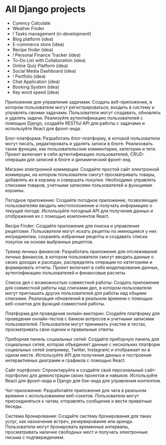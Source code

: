 # All Django projects

- Curency Calculate
- Weather Finder
- ! Tasks management (in development)
- Blog platform (idea)
- E-commerce store (idea)
- Recipe finder (idea)
- ! Personal Finance Tracker (idea)
- To-Do List with Collaboration (idea)
- Online Quiz Platform (idea)
- Social Media Dashboard (idea)
- ! Portfolio (idea)
- Chat Application (idea)
- Booking System (idea)
- Key word speed (idea)

Приложение для управления задачами: Создать веб-приложение, в котором пользователи могут регистрироваться, входить в систему и управлять своими задачами. Пользователи могут создавать, обновлять и удалять задачи. Реализуйте аутентификацию пользователей с помощью Django, создайте RESTful API для работы с задачами и используйте React для фронт-энда.

Блог-платформа: Разработать блог-платформу, в которой пользователи могут писать, редактировать и удалять записи в блоге. Реализовать такие функции, как пользовательские комментарии, категории и теги. Проект включает в себя аутентификацию пользователей, CRUD-операции для записей в блоге и динамический фронт-энд.

Магазин электронной коммерции: Создайте простой сайт электронной коммерции, на котором пользователи смогут просматривать товары, добавлять их в корзину и совершать покупки. Необходимо управлять списками товаров, учетными записями пользователей и функциями корзины.

Погодное приложение: Создайте погодное приложение, позволяющее пользователям вводить местоположение и получать информацию о текущей погоде. Используйте погодный API для получения данных и отображения их с помощью компонентов React.

Recipe Finder: Создайте приложение для поиска и управления рецептами. Пользователи могут искать рецепты по имеющимся у них ингредиентам, сохранять избранные рецепты и создавать списки покупок на основе выбранных рецептов.

Трекер личных финансов: Разработать приложение для отслеживания личных финансов, в котором пользователи смогут вводить данные о своих доходах и расходах, распределять операции по категориям и формировать отчеты. Проект включает в себя моделирование данных, аутентификацию пользователей и финансовые расчеты.

Список дел с возможностью совместной работы: Создать приложение для совместной работы над списками дел, в котором пользователи могут приглашать других пользователей для работы над общими списками. Реализация обновлений в реальном времени с помощью веб-сокетов для функций совместной работы.

Платформа для проведения онлайн-викторин: Создайте платформу для проведения онлайн-тестов с банком вопросов и учетными записями пользователей. Пользователи могут принимать участие в тестах, просматривать свои оценки и правильные ответы.

Приборная панель социальных сетей: Создайте приборную панель для социальных сетей, которая объединяет данные с нескольких платформ социальных сетей (например, Twitter, Instagram) и отображает их в одном месте. Используйте API для получения данных и построения интерактивных диаграмм и графиков с помощью React.

Сайт портфолио: Спроектируйте и создайте свой персональный сайт-портфолио для демонстрации своих проектов и навыков. Используйте React для фронт-энда и Django для бэк-энда для управления контентом.

Чат-приложение: Разработайте приложение для чата в реальном времени с использованием веб-сокетов. Пользователи могут присоединяться к чатам, отправлять сообщения и вести приватные беседы.

Система бронирования: Создайте систему бронирования для таких услуг, как назначение встреч, резервирование или аренда. Пользователи могут бронировать временные интервалы, просматривать наличие свободных мест и получать электронные письма с подтверждением.
